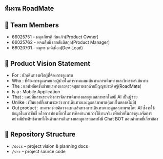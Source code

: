 ## ทีมงาน RoadMate

## 👥 Team Members
- 66025751 - ผดุงเกียรติ  กันแก้ว(Product Owner)
- 66025762 - พจนสืทธิ์ เสกสันติสกุล(Product Manager)
- 66020701 - ดนุพร ชาติเผือก(Dev Lead)

## 🎯 Product Vision Statement
- For : นักเดินทางหรือผู้ที่ต้องการดูแลรถ
- Who : ที่ต้องการดูแลรถและผู้ช่วยในการวางแผนเส้นทางการเดินทางและวิเคราะห์เส้นทาง
- The : แอปพลิเคชันช่วยนำทางและตรวจสุขภาพรถด้วยปัญญาประดิษฐ์(RoadMate)
- Is a : Mobile Application
- That : แอปที่ผสานระหว่างการจัดการเดินทางและดูแลสภาพรถโดยมี AI เป็นผู้ช่วย
- Unlike : เป็นแอปที่ผสานระหว่างการเดินทางและดูแลสภาพรถ(แอปในตลาดไม่มี)
- Out product : สามารถช่วยคิดวางแผนเส้นทางการเดินทางและดูแลสภาพรถโดย AI ซึ่งจะใช้ข้อมูลในการขับขี่
หรือการท่องเที่ยวในการคิดคำนวนการใช้งานจริง เพื่อช่วยในการดูแลจัดการอย่างมีประสิทธิภาพทั้งในด้านการเดินทางและดูแลรถและยังมี Chat BOT ตอบคำถามที่เกี่ยวข้อง

## 🔗 Repository Structure
- `/docs` – project vision & planning docs
- `/src` – project source code

